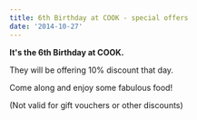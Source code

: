 ```yaml
---
title: 6th Birthday at COOK - special offers
date: '2014-10-27'
---
```

**It's the 6th Birthday at COOK.**

They will be offering 10% discount that day.

Come along and enjoy some fabulous food!

(Not valid for gift vouchers or other discounts)
